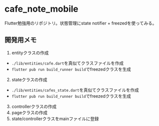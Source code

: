 # cafe_note_mobile
Flutter勉強用のリポジトリ。状態管理にstate notifier + freezedを使ってみる。

## 開発用メモ
1. entityクラスの作成
- `./lib/entities/cafe.dart`を真似てクラスファイルを作成
- `flutter pub run build_runner build`でfreezedクラスを生成

2. stateクラスの作成
- `./lib/entities/cafes_state.dart`を真似てクラスファイルを作成
- `flutter pub run build_runner build`でfreezedクラスを生成

3. controllerクラスの作成
4. pageクラスの作成
5. state/controllerクラスをmainファイルに登録

